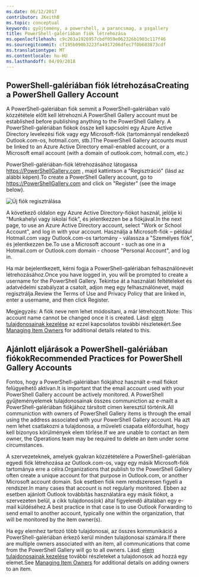 ```yaml
---
ms.date: 06/12/2017
contributor: JKeithB
ms.topic: conceptual
keywords: gyűjtemény, a powershell, a parancsmag, a psgallery
title: PowerShell-galériában fiók létrehozása
ms.openlocfilehash: c9c263a1926957cbdf059e062326b1903c117f46
ms.sourcegitcommit: cf195b090b3223fa4917206dfec7f0b603873cdf
ms.translationtype: MT
ms.contentlocale: hu-HU
ms.lasthandoff: 04/09/2018
---
```

## <a name="creating-a-powershell-gallery-account"></a><span data-ttu-id="bd5cc-103">PowerShell-galériában fiók létrehozása</span><span class="sxs-lookup"><span data-stu-id="bd5cc-103">Creating a PowerShell Gallery Account</span></span>

<span data-ttu-id="bd5cc-104">A PowerShell-galériában fiók semmit a PowerShell-galériában való közzététele előtt kell létrehozni.</span><span class="sxs-lookup"><span data-stu-id="bd5cc-104">A PowerShell Gallery account must be established before publishing anything to the PowerShell Gallery.</span></span>
<span data-ttu-id="bd5cc-105">A PowerShell-galériában fiókok össze kell kapcsolni egy Azure Active Directory levelezési fiók vagy egy Microsoft-fiók (tartománnyal rendelkező Outlook.com-os, hotmail.com, stb.)</span><span class="sxs-lookup"><span data-stu-id="bd5cc-105">The PowerShell Gallery accounts must be linked to an Azure Active Directory email-enabled account, or a Microsoft email account (with a domain of outlook.com, hotmail.com, etc.)</span></span>

<span data-ttu-id="bd5cc-106">PowerShell-galériában-fiók létrehozásához látogassa https://PowerShellGallery.com , majd kattintson a "Regisztráció" (lásd az alábbi képen).</span><span class="sxs-lookup"><span data-stu-id="bd5cc-106">To create a PowerShell Gallery account, go to https://PowerShellGallery.com and click on "Register" (see the image below).</span></span>

![Új fiók regisztrálása](./images/CreatingAccount-Register.png)

<span data-ttu-id="bd5cc-108">A következő oldalon egy Azure Active Directory-fiókot használ, jelölje ki "Munkahelyi vagy iskolai fiók", és jelentkezzen be a fiókjával.</span><span class="sxs-lookup"><span data-stu-id="bd5cc-108">In the next page, to use an Azure Active Directory account, select "Work or School Account", and log in with your account.</span></span>
<span data-ttu-id="bd5cc-109">Használja a Microsoft-fiók – például Hotmail.com vagy Outlook.com-os tartomány - válassza a "Személyes fiók", és jelentkezzen be.</span><span class="sxs-lookup"><span data-stu-id="bd5cc-109">To use a Microsoft account - such as one in a Hotmail.com or Outlook.com domain - choose "Personal Account", and log in.</span></span>

<span data-ttu-id="bd5cc-110">Ha már bejelentkezett, kérni fogja a PowerShell-galériában felhasználónevét létrehozásához.</span><span class="sxs-lookup"><span data-stu-id="bd5cc-110">Once you have logged in, you will be prompted to create a username for the PowerShell Gallery.</span></span>
<span data-ttu-id="bd5cc-111">Tekintse át a használati feltételeket és adatvédelmi szabályzat a csatolt, adjon meg egy felhasználónevet, majd regisztrálja.</span><span class="sxs-lookup"><span data-stu-id="bd5cc-111">Review the Terms of Use and Privacy Policy that are linked in, enter a username, and then click Register.</span></span>

<span data-ttu-id="bd5cc-112">Megjegyzés: A fiók neve nem lehet módosítani, a már létrehozott.</span><span class="sxs-lookup"><span data-stu-id="bd5cc-112">Note: This account name cannot be changed once it is created.</span></span>
<span data-ttu-id="bd5cc-113">Lásd: [elem tulajdonosainak kezelése](https://msdn.microsoft.com/powershell/gallery/psgallery/managing-item-owners) az ezzel kapcsolatos további részletekért.</span><span class="sxs-lookup"><span data-stu-id="bd5cc-113">See [Managing Item Owners](https://msdn.microsoft.com/powershell/gallery/psgallery/managing-item-owners) for additional details related to this.</span></span>

## <a name="recommended-practices-for-powershell-gallery-accounts"></a><span data-ttu-id="bd5cc-114">Ajánlott eljárások a PowerShell-galériában fiókok</span><span class="sxs-lookup"><span data-stu-id="bd5cc-114">Recommended Practices for PowerShell Gallery Accounts</span></span>

<span data-ttu-id="bd5cc-115">Fontos, hogy a PowerShell-galériában fiókjához használt e-mail fiókot felügyelhető aktívan.</span><span class="sxs-lookup"><span data-stu-id="bd5cc-115">It is important that the email account used with your PowerShell Gallery account be actively monitored.</span></span>
<span data-ttu-id="bd5cc-116">A PowerShell gyűjteményelemek tulajdonosainak összes communiction az e-mailt a PowerShell-galériában fiókjához társított címen keresztül történik.</span><span class="sxs-lookup"><span data-stu-id="bd5cc-116">All communiction with owners of PowerShell Gallery items is through the email using the address associated with your PowerShell Gallery account.</span></span>
<span data-ttu-id="bd5cc-117">Ha azt nem lehet csatlakozni a tulajdonosa, a műveleti csapata előfordulhat, hogy kell bizonyos körülmények elem törlése.</span><span class="sxs-lookup"><span data-stu-id="bd5cc-117">If we are unable to contact an item owner, the Operations team may be required to delete an item under some circumstances.</span></span>

<span data-ttu-id="bd5cc-118">A szervezeteknek, amelyek gyakran közzétételére a PowerShell-galériában egyedi fiók létrehozása az Outlook.com-os, vagy egy másik Microsoft-fiók tartománya erre a célra.</span><span class="sxs-lookup"><span data-stu-id="bd5cc-118">Organizations that publish to the PowerShell Gallery often create a unique account for that purpose in Outlook.com, or another Microsoft account domain.</span></span>
<span data-ttu-id="bd5cc-119">Sok esetben fiók nem rendszeresen figyeli a rendszer.</span><span class="sxs-lookup"><span data-stu-id="bd5cc-119">In many cases that account is not regularly monitored.</span></span>
<span data-ttu-id="bd5cc-120">Ebben az esetben ajánlott Outlook továbbítás használatára egy másik fiókot, a szervezeten belül, a cikk tulajdonos(ok) által figyelendő általában egy e-mail küldéséhez.</span><span class="sxs-lookup"><span data-stu-id="bd5cc-120">A best practice in that case is to use Outlook Forwarding to send email to another account, typically one within the organization, that will be monitored by the item owner(s).</span></span>

<span data-ttu-id="bd5cc-121">Ha egy elemhez tartozó több tulajdonosai, az összes kommunikáció a PowerShell-galériában érkező kerül minden tulajdonosai számára.</span><span class="sxs-lookup"><span data-stu-id="bd5cc-121">If there are multiple owners associated with an item, all communications that come from the PowerShell Gallery will go to all owners.</span></span>
<span data-ttu-id="bd5cc-122">Lásd: [elem tulajdonosainak kezelése](https://msdn.microsoft.com/powershell/gallery/psgallery/managing-item-owners) további részleteket a tulajdonosok ad hozzá egy elemet.</span><span class="sxs-lookup"><span data-stu-id="bd5cc-122">See [Managing Item Owners](https://msdn.microsoft.com/powershell/gallery/psgallery/managing-item-owners) for additional details on adding owners to an item.</span></span>